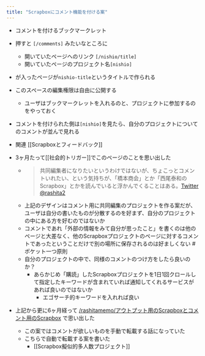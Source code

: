 ```yaml
---
title: "Scrapboxにコメント機能を付ける案"
---
```


- コメントを付けるブックマークレット
- 押すと `[/comments]` みたいなところに
    - 開いていたページへのリンク `[/nishio/title]`
    - 開いていたページのプロジェクト名`[nishio]`
- が入ったページが`nishio-title`というタイトルで作られる
- このスペースの編集権限は自由に公開する
    - ユーザはブックマークレットを入れるのと、プロジェクトに参加するのをやっておく
- コメントを付けられた側は`[nishio]`を見たら、自分のプロジェクトについてのコメントが並んで見れる

- 関連 [[Scrapboxとフィードバック]]
- 3ヶ月たって[[社会的トリガー]]でこのページのことを思い出した
    - > 共同編集者になりたいというわけではないが、ちょこっとコメントいれたい、という気持ちが、「橋本商会」とか「西尾泰和のScrapbox」とかを読んでいると浮かんでくることはある。[Twitter @rashita2](https://twitter.com/rashita2/status/1031389566161154053)
    - 上記のデザインはコメント用に共同編集のプロジェクトを作る案だが、ユーザは自分の書いたものが分散するのを好まず、自分のプロジェクトの中にある方を好むのではないか
    - コメントであれ「外部の情報をみて自分が思ったこと」を書くのは他のページと大差なく、他のScrapboxプロジェクトのページに対するコメントであったということだけで別の場所に保存されるのは好ましくない #ポケット一つ原則
    - 自分のプロジェクトの中で、同様のコメントのつけ方をしたら良いのか？
        - あらかじめ「購読」したScrapboxプロジェクトを1日1回クロールして指定したキーワードが含まれていれば通知してくれるサービスがあれば良いのではないか
            - エゴサーチ的キーワードを入れれば良い

- 上記から更に6ヶ月経って [/rashitamemo/アウトプット用のScrapboxとコメント用のScrapbox](https://scrapbox.io/rashitamemo/アウトプット用のScrapboxとコメント用のScrapbox) で思い出した
    - この案ではコメントが欲しいものを手動で転載する話になっていた
    - こちらで自動で転載する案を書いた
        - [[Scrapbox擬似的多人数プロジェクト]]

